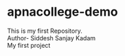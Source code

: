# apnacollege-demo

This is my first Repository.
<br>
Author- Siddesh Sanjay Kadam
<br>
My first project
